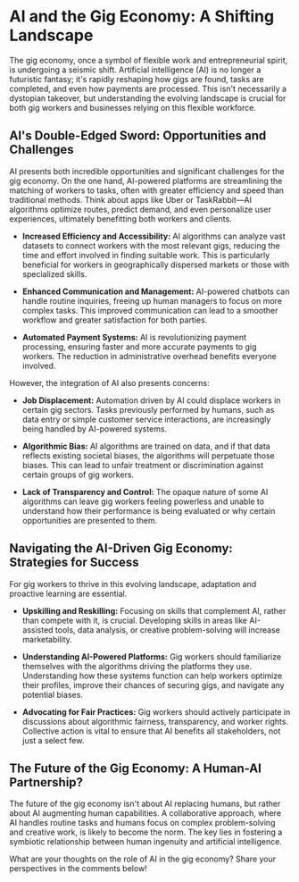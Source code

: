 # AI and the Gig Economy: A Shifting Landscape

The gig economy, once a symbol of flexible work and entrepreneurial spirit, is undergoing a seismic shift.  Artificial intelligence (AI) is no longer a futuristic fantasy; it's rapidly reshaping how gigs are found, tasks are completed, and even how payments are processed.  This isn't necessarily a dystopian takeover, but understanding the evolving landscape is crucial for both gig workers and businesses relying on this flexible workforce.

## AI's Double-Edged Sword: Opportunities and Challenges

AI presents both incredible opportunities and significant challenges for the gig economy.  On the one hand, AI-powered platforms are streamlining the matching of workers to tasks, often with greater efficiency and speed than traditional methods.  Think about apps like Uber or TaskRabbit—AI algorithms optimize routes, predict demand, and even personalize user experiences, ultimately benefitting both workers and clients.

* **Increased Efficiency and Accessibility:** AI algorithms can analyze vast datasets to connect workers with the most relevant gigs, reducing the time and effort involved in finding suitable work.  This is particularly beneficial for workers in geographically dispersed markets or those with specialized skills.

* **Enhanced Communication and Management:** AI-powered chatbots can handle routine inquiries, freeing up human managers to focus on more complex tasks.  This improved communication can lead to a smoother workflow and greater satisfaction for both parties.

* **Automated Payment Systems:**  AI is revolutionizing payment processing, ensuring faster and more accurate payments to gig workers.  The reduction in administrative overhead benefits everyone involved.

However, the integration of AI also presents concerns:

* **Job Displacement:**  Automation driven by AI could displace workers in certain gig sectors.  Tasks previously performed by humans, such as data entry or simple customer service interactions, are increasingly being handled by AI-powered systems.

* **Algorithmic Bias:** AI algorithms are trained on data, and if that data reflects existing societal biases, the algorithms will perpetuate those biases. This can lead to unfair treatment or discrimination against certain groups of gig workers.

* **Lack of Transparency and Control:** The opaque nature of some AI algorithms can leave gig workers feeling powerless and unable to understand how their performance is being evaluated or why certain opportunities are presented to them.

## Navigating the AI-Driven Gig Economy: Strategies for Success

For gig workers to thrive in this evolving landscape, adaptation and proactive learning are essential.

* **Upskilling and Reskilling:** Focusing on skills that complement AI, rather than compete with it, is crucial.  Developing skills in areas like AI-assisted tools, data analysis, or creative problem-solving will increase marketability.

* **Understanding AI-Powered Platforms:**  Gig workers should familiarize themselves with the algorithms driving the platforms they use.  Understanding how these systems function can help workers optimize their profiles, improve their chances of securing gigs, and navigate any potential biases.

* **Advocating for Fair Practices:**  Gig workers should actively participate in discussions about algorithmic fairness, transparency, and worker rights.  Collective action is vital to ensure that AI benefits all stakeholders, not just a select few.


## The Future of the Gig Economy: A Human-AI Partnership?

The future of the gig economy isn't about AI replacing humans, but rather about AI augmenting human capabilities.  A collaborative approach, where AI handles routine tasks and humans focus on complex problem-solving and creative work, is likely to become the norm.  The key lies in fostering a symbiotic relationship between human ingenuity and artificial intelligence.

What are your thoughts on the role of AI in the gig economy? Share your perspectives in the comments below!
